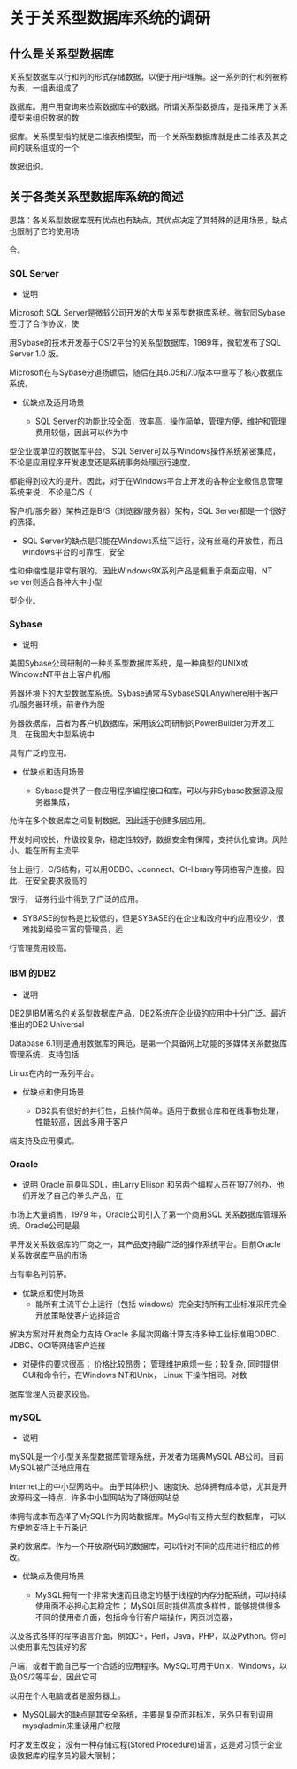 # 关于关系型数据库系统的调研
##  什么是关系型数据库
关系型数据库以行和列的形式存储数据，以便于用户理解。这一系列的行和列被称为表，一组表组成了

数据库。用户用查询来检索数据库中的数据。所谓关系型数据库，是指采用了关系模型来组织数据的数

据库。关系模型指的就是二维表格模型，而一个关系型数据库就是由二维表及其之间的联系组成的一个

数据组织。
## 关于各类关系型数据库系统的简述
思路：各关系型数据库既有优点也有缺点，其优点决定了其特殊的适用场景，缺点也限制了它的使用场

合。
### SQL Server
- 说明

Microsoft SQL Server是微软公司开发的大型关系型数据库系统。微软同Sybase 签订了合作协议，使

用Sybase的技术开发基于OS/2平台的关系型数据库。1989年，微软发布了SQL Server 1.0 版。 

Microsoft在与Sybase分道扬镳后，随后在其6.05和7.0版本中重写了核心数据库系统。
- 优缺点及适用场景

  - SQL Server的功能比较全面，效率高，操作简单，管理方便，维护和管理费用较低，因此可以作为中

型企业或单位的数据库平台。
SQL Server可以与Windows操作系统紧密集成，不论是应用程序开发速度还是系统事务处理运行速度，

都能得到较大的提升。因此，对于在Windows平台上开发的各种企业级信息管理系统来说，不论是C/S（

客户机/服务器）架构还是B/S（浏览器/服务器）架构，SQL Server都是一个很好的选择。 


  - SQL Server的缺点是只能在Windows系统下运行，没有丝毫的开放性，而且windows平台的可靠性，安全

性和伸缩性是非常有限的。因此Windows9X系列产品是偏重于桌面应用，NT server则适合各种大中小型

型企业。 

### Sybase
- 说明 

美国Sybase公司研制的一种关系型数据库系统，是一种典型的UNIX或WindowsNT平台上客户机/服

务器环境下的大型数据库系统。Sybase通常与SybaseSQLAnywhere用于客户机/服务器环境，前者作为服

务器数据库，后者为客户机数据库，采用该公司研制的PowerBuilder为开发工具，在我国大中型系统中

具有广泛的应用。

- 优缺点和适用场景

  - Sybase提供了一套应用程序编程接口和库，可以与非Sybase数据源及服务器集成，

允许在多个数据库之间复制数据，因此适于创建多层应用。
 
开发时间较长，升级较复杂，稳定性较好，数据安全有保障，支持优化查询。风险小。能在所有主流平

台上运行，C/S结构，可以用ODBC、Jconnect、Ct-library等网络客户连接。因此，在安全要求极高的

银行， 证券行业中得到了广泛的应用。 

   - SYBASE的价格是比较低的，但是SYBASE的在企业和政府中的应用较少，很难找到经验丰富的管理员，运

行管理费用较高。


### IBM 的DB2
- 说明

DB2是IBM著名的关系型数据库产品，DB2系统在企业级的应用中十分广泛。最近推出的DB2 Universal 

Database 6.1则是通用数据库的典范，是第一个具备网上功能的多媒体关系数据库管理系统，支持包括

Linux在内的一系列平台。
- 优缺点和使用场景

  - DB2具有很好的并行性，且操作简单。适用于数据仓库和在线事物处理，性能较高，因此多用于客户

端支持及应用模式。
 
### Oracle
- 说明
Oracle 前身叫SDL，由Larry Ellison 和另两个编程人员在1977创办，他们开发了自己的拳头产品，在

市场上大量销售，1979 年，Oracle公司引入了第一个商用SQL 关系数据库管理系统。Oracle公司是最

早开发关系数据库的厂商之一，其产品支持最广泛的操作系统平台。目前Oracle关系数据库产品的市场

占有率名列前茅。
- 优缺点和使用场景
  - 能所有主流平台上运行（包括 windows）完全支持所有工业标准采用完全开放策略使客户选择适合

解决方案对开发商全力支持
Oracle 多层次网络计算支持多种工业标准用ODBC、JDBC、OCI等网络客户连接 
  - 对硬件的要求很高；
价格比较昂贵；
管理维护麻烦一些；较复杂, 同时提供GUI和命令行，在Windows NT和Unix， Linux 下操作相同。对数

据库管理人员要求较高。 

### mySQL
- 说明

mySQL是一个小型关系型数据库管理系统，开发者为瑞典MySQL AB公司。目前MySQL被广泛地应用在

Internet上的中小型网站中。
由于其体积小、速度快、总体拥有成本低，尤其是开放源码这一特点，许多中小型网站为了降低网站总

体拥有成本而选择了MySQL作为网站数据库。MySql有支持大型的数据库， 可以方便地支持上千万条记

录的数据库。作为一个开放源代码的数据库，可以针对不同的应用进行相应的修改。
- 优缺点及使用场景

  - MySQL拥有一个非常快速而且稳定的基于线程的内存分配系统，可以持续使用面不必担心其稳定性； 
MySQL同时提供高度多样性，能够提供很多不同的使用者介面，包括命令行客户端操作，网页浏览器，

以及各式各样的程序语言介面，例如C+，Perl，Java，PHP，以及Python。你可以使用事先包装好的客

户端，或者干脆自己写一个合适的应用程序。MySQL可用于Unix，Windows，以及OS/2等平台，因此它可

以用在个人电脑或者是服务器上。
  - MySQL最大的缺点是其安全系统，主要是复杂而非标准，另外只有到调用mysqladmin来重读用户权限

时才发生改变；
没有一种存储过程(Stored Procedure)语言，这是对习惯于企业级数据库的程序员的最大限制； 
